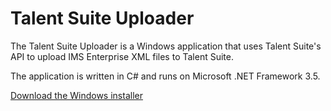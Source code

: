 # Talent Suite Uploader

The Talent Suite Uploader is a Windows application that uses Talent Suite's API to upload IMS Enterprise XML files to Talent
Suite.

The application is written in C# and runs on Microsoft .NET Framework 3.5.

[Download the Windows installer](https://code.google.com/archive/p/ekp-uploader/downloads#makechanges)
